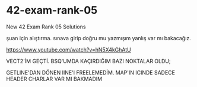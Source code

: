 # 42-exam-rank-05
New 42 Exam Rank 05 Solutions

şuan için alıştırma. sınava girip doğru mu yazmışım yanlış var mı bakacağız.

https://www.youtube.com/watch?v=hN5X4kGhAtU


VECT2'İM GEÇTİ. BSQ'UMDA KAÇIRDIĞIM BAZI NOKTALAR OLDU;

GETLINE'DAN DÖNEN lINE'I FREELEMEDİM.
MAP'IN ICINDE SADECE HEADER CHARLAR VAR MI BAKMADIM
